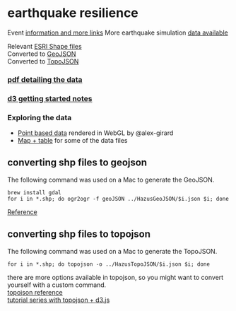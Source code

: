earthquake resilience
=====================

Event [information and more links](http://smartcities.berkeley.edu/resilience-hackathon-2014/)
More earthquake simulation [data available](http://earthquake.usgs.gov/earthquakes/shakemap/global/shake/haywiredm7.05_se/#download)

Relevant [ESRI Shape files](https://github.com/enjalot/earthquake/tree/master/HazusSHP)  
Converted to [GeoJSON](https://github.com/enjalot/earthquake/tree/master/HazusGeoJSON)  
Converted to [TopoJSON](https://github.com/enjalot/earthquake/tree/master/HazusTopoJSON)  

### [pdf detailing the data](https://github.com/enjalot/earthquake/tree/master/HazusDataFields.pdf)

### [d3 getting started notes](https://docs.google.com/document/d/1c06-5NIaaAurbwfxtnoQRCuFvKJdz1gcMCmlvfISUDc/edit?usp=sharing)

### Exploring the data
* [Point based data](http://alex-girard.github.io/D3MapOverlays/) rendered in WebGL by @alex-girard  
* [Map + table](http://enjalot.github.io/earthquake/) for some of the data files  

## converting shp files to geojson
The following command was used on a Mac to generate the GeoJSON.
```
brew install gdal
for i in *.shp; do ogr2ogr -f geoJSON ../HazusGeoJSON/$i.json $i; done
```
[Reference](http://vallandingham.me/shapefile_to_geojson.html)


## converting shp files to topojson
The following command was used on a Mac to generate the TopoJSON.
```
for i in *.shp; do topojson -o ../HazusTopoJSON/$i.json $i; done
```

there are more options available in topojson, so you might want to convert yourself with a custom command.  
[topojson reference](https://github.com/mbostock/topojson/wiki/Command-Line-Reference)  
[tutorial series with topojson + d3.js](http://blog.thematicmapping.org/2013/06/converting-shapefiles-to-topojson.html)
